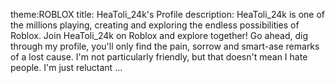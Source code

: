 theme:ROBLOX
title: HeaToli_24k's Profile
description: HeaToli_24k is one of the millions playing, creating and exploring the endless possibilities of Roblox. Join HeaToli_24k on Roblox and explore together! Go ahead, dig through my profile, you'll only find the pain, sorrow and smart-ase remarks of a lost cause. I'm not particularly friendly, but that doesn't mean I hate people. I'm just reluctant ...
